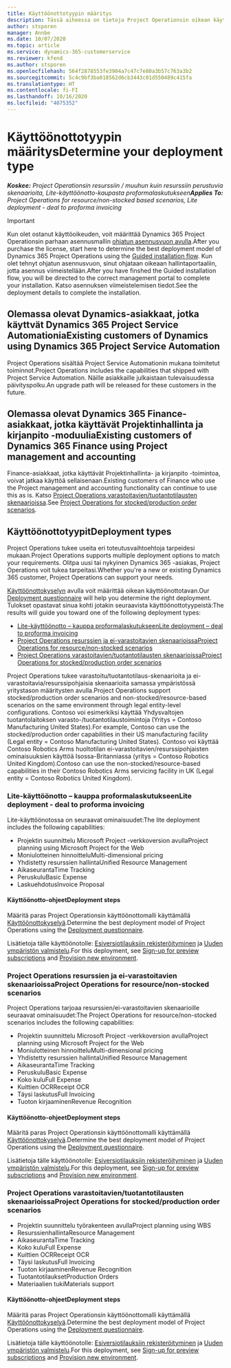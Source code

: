 ```yaml
---
title: Käyttöönottotyypin määritys
description: Tässä aiheessa on tietoja Project Operationsin oikean käyttöönottotyypin valinnasta omalle yrityksellesi.
author: stsporen
manager: Annbe
ms.date: 10/07/2020
ms.topic: article
ms.service: dynamics-365-customerservice
ms.reviewer: kfend
ms.author: stsporen
ms.openlocfilehash: 564f2878553fe3904a7c47c7e80a3b57c763a3b2
ms.sourcegitcommit: 5c4c9bf3ba018562d6cb3443c01d550489c415fa
ms.translationtype: HT
ms.contentlocale: fi-FI
ms.lasthandoff: 10/16/2020
ms.locfileid: "4075352"
---
```

# <a name="determine-your-deployment-type"></a><span data-ttu-id="4f311-103">Käyttöönottotyypin määritys</span><span class="sxs-lookup"><span data-stu-id="4f311-103">Determine your deployment type</span></span>

<span data-ttu-id="4f311-104">_**Koskee:** Project Operationsin resurssiin / muuhun kuin resurssiin perustuvia skenaarioita, Lite-käyttöönotto-kaupasta proformalaskutukseen_</span><span class="sxs-lookup"><span data-stu-id="4f311-104">_**Applies To:** Project Operations for resource/non-stocked based scenarios, Lite deployment - deal to proforma invoicing_</span></span>

> [!IMPORTANT]
> <span data-ttu-id="4f311-105">Kun olet ostanut käyttöoikeuden, voit määrittää Dynamics 365 Project Operationsin parhaan asennusmallin [ohjatun asennusvuon avulla](https://aka.ms/provisionprojectoperations).</span><span class="sxs-lookup"><span data-stu-id="4f311-105">After you purchase the license, start here to determine the best deployment model of Dynamics 365 Project Operations using the [Guided installation flow](https://aka.ms/provisionprojectoperations).</span></span>
> <span data-ttu-id="4f311-106">Kun olet tehnyt ohjatun asennusvuon, sinut ohjataan oikeaan hallintaportaaliin, jotta asennus viimeistellään.</span><span class="sxs-lookup"><span data-stu-id="4f311-106">After you have finshed the Guided installation flow, you will be directed to the correct management portal to complete your installation.</span></span> <span data-ttu-id="4f311-107">Katso asennuksen viimeistelemisen tiedot.</span><span class="sxs-lookup"><span data-stu-id="4f311-107">See the deployment details to complete the installation.</span></span>


## <a name="existing-customers-of-dynamics-using-dynamics-365-project-service-automation"></a><span data-ttu-id="4f311-108">Olemassa olevat Dynamics-asiakkaat, jotka käyttvät Dynamics 365 Project Service Automationia</span><span class="sxs-lookup"><span data-stu-id="4f311-108">Existing customers of Dynamics using Dynamics 365 Project Service Automation</span></span>
<span data-ttu-id="4f311-109">Project Operations sisältää Project Service Automationin mukana toimitetut toiminnot.</span><span class="sxs-lookup"><span data-stu-id="4f311-109">Project Operations includes the capabilities that shipped with Project Service Automation.</span></span> <span data-ttu-id="4f311-110">Näille asiakkaille julkaistaan tulevaisuudessa päivityspolku.</span><span class="sxs-lookup"><span data-stu-id="4f311-110">An upgrade path will be released for these customers in the future.</span></span>

## <a name="existing-customers-of-dynamics-365-finance-using-project-management-and-accounting"></a><span data-ttu-id="4f311-111">Olemassa olevat Dynamics 365 Finance-asiakkaat, jotka käyttävät Projektinhallinta ja kirjanpito -moduulia</span><span class="sxs-lookup"><span data-stu-id="4f311-111">Existing customers of Dynamics 365 Finance using Project management and accounting</span></span> 

<span data-ttu-id="4f311-112">Finance-asiakkaat, jotka käyttävät Projektinhallinta- ja kirjanpito -toimintoa, voivat jatkaa käyttöä sellaisenaan.</span><span class="sxs-lookup"><span data-stu-id="4f311-112">Existing customers of Finance who use the Project management and accounting functionality can continue to use this as is.</span></span> <span data-ttu-id="4f311-113">Katso [Project Operations varastoitavien/tuotantotilausten skenaarioissa](#pma).</span><span class="sxs-lookup"><span data-stu-id="4f311-113">See [Project Operations for stocked/production order scenarios](#pma).</span></span>


## <a name="deployment-types"></a><span data-ttu-id="4f311-114">Käyttöönottotyypit</span><span class="sxs-lookup"><span data-stu-id="4f311-114">Deployment types</span></span>
<span data-ttu-id="4f311-115">Project Operations tukee useita eri toteutusvaihtoehtoja tarpeidesi mukaan.</span><span class="sxs-lookup"><span data-stu-id="4f311-115">Project Operations supports multiple deployment options to match your requirements.</span></span> <span data-ttu-id="4f311-116">Olitpa uusi tai nykyinen Dynamics 365 -asiakas, Project Operations voit tukea tarpeitasi.</span><span class="sxs-lookup"><span data-stu-id="4f311-116">Whether you're a new or existing Dynamics 365 customer, Project Operations can support your needs.</span></span>

<span data-ttu-id="4f311-117">[Käyttöönottokyselyn](https://aka.ms/provisionprojectoperations) avulla voit määrittää oikean käyttöönottotavan.</span><span class="sxs-lookup"><span data-stu-id="4f311-117">Our [Deployment questionnaire](https://aka.ms/provisionprojectoperations) will help you determine the right deployment.</span></span> <span data-ttu-id="4f311-118">Tulokset opastavat sinua kohti jotakin seuraavista käyttöönottotyypeistä:</span><span class="sxs-lookup"><span data-stu-id="4f311-118">The results will guide you toward one of the following deployment types:</span></span>

- [<span data-ttu-id="4f311-119">Lite-käyttöönotto – kauppa proformalaskutukseen</span><span class="sxs-lookup"><span data-stu-id="4f311-119">Lite deployment – deal to proforma invoicing</span></span>](#lite)
- [<span data-ttu-id="4f311-120">Project Operations resurssien ja ei-varastoitavien skenaarioissa</span><span class="sxs-lookup"><span data-stu-id="4f311-120">Project Operations for resource/non-stocked scenarios</span></span>](#integrated)
- [<span data-ttu-id="4f311-121">Project Operations varastoitavien/tuotantotilausten skenaarioissa</span><span class="sxs-lookup"><span data-stu-id="4f311-121">Project Operations for stocked/production order scenarios</span></span>](#pma)

<span data-ttu-id="4f311-122">Project Operations tukee varastoitu/tuotantotilaus-skenaarioita ja ei-varastoitavia/resurssipohjaisia skenaarioita samassa ympäristössä yritystason määritysten avulla.</span><span class="sxs-lookup"><span data-stu-id="4f311-122">Project Operations support stocked/production order scenarios and non-stocked/resource-based scenarios on the same environment through legal entity-level configurations.</span></span> <span data-ttu-id="4f311-123">Contoso voi esimerkiksi käyttää Yhdysvaltojen tuotantolaitoksen varasto-/tuotantotilaustoimintoja (Yritys = Contoso Manufacturing United States).</span><span class="sxs-lookup"><span data-stu-id="4f311-123">For example, Contoso can use the stocked/production order capabilities in their US manufacturing facility (Legal entity = Contoso Manufacturing United States).</span></span> <span data-ttu-id="4f311-124">Contoso voi käyttää Contoso Robotics Arms huoltotilan ei-varastoitavien/resurssipohjaisten ominaisuuksien käyttöä Isossa-Britanniassa (yritys = Contoso Robotics United Kingdom).</span><span class="sxs-lookup"><span data-stu-id="4f311-124">Contoso can use the non-stocked/resource-based capabilities in their Contoso Robotics Arms servicing facility in UK (Legal entity = Contoso Robotics United Kingdom).</span></span>

### <a name="lite-deployment---deal-to-proforma-invoicing"></a><a  name="lite"></a><span data-ttu-id="4f311-125">Lite-käyttöönotto – kauppa proformalaskutukseen</span><span class="sxs-lookup"><span data-stu-id="4f311-125">Lite deployment - deal to proforma invoicing</span></span>

<span data-ttu-id="4f311-126">Lite-käyttöönotossa on seuraavat ominaisuudet:</span><span class="sxs-lookup"><span data-stu-id="4f311-126">The lite deployment includes the following capabilities:</span></span>

- <span data-ttu-id="4f311-127">Projektin suunnittelu Microsoft Project -verkkoversion avulla</span><span class="sxs-lookup"><span data-stu-id="4f311-127">Project planning using Microsoft Project for the Web</span></span>
- <span data-ttu-id="4f311-128">Moniulotteinen hinnoittelu</span><span class="sxs-lookup"><span data-stu-id="4f311-128">Multi-dimensional pricing</span></span>
- <span data-ttu-id="4f311-129">Yhdistetty resurssien hallinta</span><span class="sxs-lookup"><span data-stu-id="4f311-129">Unified Resource Management</span></span>
- <span data-ttu-id="4f311-130">Aikaseuranta</span><span class="sxs-lookup"><span data-stu-id="4f311-130">Time Tracking</span></span>
- <span data-ttu-id="4f311-131">Peruskulu</span><span class="sxs-lookup"><span data-stu-id="4f311-131">Basic Expense</span></span>
- <span data-ttu-id="4f311-132">Laskuehdotus</span><span class="sxs-lookup"><span data-stu-id="4f311-132">Invoice Proposal</span></span>

#### <a name="deployment-steps"></a><span data-ttu-id="4f311-133">Käyttöönotto-ohjeet</span><span class="sxs-lookup"><span data-stu-id="4f311-133">Deployment steps</span></span>
<span data-ttu-id="4f311-134">Määritä paras Project Operationsin käyttöönottomalli käyttämällä [Käyttöönottokyselyä](https://aka.ms/provisionprojectoperations).</span><span class="sxs-lookup"><span data-stu-id="4f311-134">Determine the best deployment model of Project Operations using the [Deployment questionnaire](https://aka.ms/provisionprojectoperations).</span></span>

<span data-ttu-id="4f311-135">Lisätietoja tälle käyttöönotolle: [Esiversiotilauksiin rekisteröityminen](lite-preview-subscription-sign-up.md) ja [Uuden ympäristön valmistelu](lite-deployment.md).</span><span class="sxs-lookup"><span data-stu-id="4f311-135">For this deployment, see [Sign-up for preview subscriptions](lite-preview-subscription-sign-up.md) and [Provision new environment](lite-deployment.md).</span></span> 


### <a name="project-operations-for-resourcenon-stocked-scenarios"></a><a name="integrated"></a><span data-ttu-id="4f311-136">Project Operations resurssien ja ei-varastoitavien skenaarioissa</span><span class="sxs-lookup"><span data-stu-id="4f311-136">Project Operations for resource/non-stocked scenarios</span></span>
<span data-ttu-id="4f311-137">Project Operations tarjoaa resurssien/ei-varastoitavien skenaarioille seuraavat ominaisuudet:</span><span class="sxs-lookup"><span data-stu-id="4f311-137">The Project Operations for resource/non-stocked scenarios includes the following capabilities:</span></span>
  
- <span data-ttu-id="4f311-138">Projektin suunnittelu Microsoft Project -verkkoversion avulla</span><span class="sxs-lookup"><span data-stu-id="4f311-138">Project planning using Microsoft Project for the Web</span></span>
- <span data-ttu-id="4f311-139">Moniulotteinen hinnoittelu</span><span class="sxs-lookup"><span data-stu-id="4f311-139">Multi-dimensional pricing</span></span>
- <span data-ttu-id="4f311-140">Yhdistetty resurssien hallinta</span><span class="sxs-lookup"><span data-stu-id="4f311-140">Unified Resource Management</span></span>
- <span data-ttu-id="4f311-141">Aikaseuranta</span><span class="sxs-lookup"><span data-stu-id="4f311-141">Time Tracking</span></span>
- <span data-ttu-id="4f311-142">Peruskulu</span><span class="sxs-lookup"><span data-stu-id="4f311-142">Basic Expense</span></span>
- <span data-ttu-id="4f311-143">Koko kulu</span><span class="sxs-lookup"><span data-stu-id="4f311-143">Full Expense</span></span>
- <span data-ttu-id="4f311-144">Kuittien OCR</span><span class="sxs-lookup"><span data-stu-id="4f311-144">Receipt OCR</span></span>
- <span data-ttu-id="4f311-145">Täysi laskutus</span><span class="sxs-lookup"><span data-stu-id="4f311-145">Full Invoicing</span></span>
- <span data-ttu-id="4f311-146">Tuoton kirjaaminen</span><span class="sxs-lookup"><span data-stu-id="4f311-146">Revenue Recognition</span></span>

#### <a name="deployment-steps"></a><span data-ttu-id="4f311-147">Käyttöönotto-ohjeet</span><span class="sxs-lookup"><span data-stu-id="4f311-147">Deployment steps</span></span>
<span data-ttu-id="4f311-148">Määritä paras Project Operationsin käyttöönottomalli käyttämällä [Käyttöönottokyselyä](https://aka.ms/provisionprojectoperations).</span><span class="sxs-lookup"><span data-stu-id="4f311-148">Determine the best deployment model of Project Operations using the [Deployment questionnaire](https://aka.ms/provisionprojectoperations).</span></span>

<span data-ttu-id="4f311-149">Lisätietoja tälle käyttöönotolle: [Esiversiotilauksiin rekisteröityminen](resource-sign-up-preview-subscription.md) ja [Uuden ympäristön valmistelu](resource-provision-new-environment.md).</span><span class="sxs-lookup"><span data-stu-id="4f311-149">For this deployment, see [Sign-up for preview subscriptions](resource-sign-up-preview-subscription.md) and [Provision new environment](resource-provision-new-environment.md).</span></span> 


### <a name="project-operations-for-stockedproduction-order-scenarios"></a><a name="pma"></a><span data-ttu-id="4f311-150">Project Operations varastoitavien/tuotantotilausten skenaarioissa</span><span class="sxs-lookup"><span data-stu-id="4f311-150">Project Operations for stocked/production order scenarios</span></span>

- <span data-ttu-id="4f311-151">Projektin suunnittelu työrakenteen avulla</span><span class="sxs-lookup"><span data-stu-id="4f311-151">Project planning using WBS</span></span>
- <span data-ttu-id="4f311-152">Resurssienhallinta</span><span class="sxs-lookup"><span data-stu-id="4f311-152">Resource Management</span></span>
- <span data-ttu-id="4f311-153">Aikaseuranta</span><span class="sxs-lookup"><span data-stu-id="4f311-153">Time Tracking</span></span>
- <span data-ttu-id="4f311-154">Koko kulu</span><span class="sxs-lookup"><span data-stu-id="4f311-154">Full Expense</span></span>
- <span data-ttu-id="4f311-155">Kuittien OCR</span><span class="sxs-lookup"><span data-stu-id="4f311-155">Receipt OCR</span></span>
- <span data-ttu-id="4f311-156">Täysi laskutus</span><span class="sxs-lookup"><span data-stu-id="4f311-156">Full Invoicing</span></span>
- <span data-ttu-id="4f311-157">Tuoton kirjaaminen</span><span class="sxs-lookup"><span data-stu-id="4f311-157">Revenue Recognition</span></span>
- <span data-ttu-id="4f311-158">Tuotantotilaukset</span><span class="sxs-lookup"><span data-stu-id="4f311-158">Production Orders</span></span>
- <span data-ttu-id="4f311-159">Materiaalien tuki</span><span class="sxs-lookup"><span data-stu-id="4f311-159">Materials support</span></span>

#### <a name="deployment-steps"></a><span data-ttu-id="4f311-160">Käyttöönotto-ohjeet</span><span class="sxs-lookup"><span data-stu-id="4f311-160">Deployment steps</span></span>
<span data-ttu-id="4f311-161">Määritä paras Project Operationsin käyttöönottomalli käyttämällä [Käyttöönottokyselyä](https://aka.ms/provisionprojectoperations).</span><span class="sxs-lookup"><span data-stu-id="4f311-161">Determine the best deployment model of Project Operations using the [Deployment questionnaire](https://aka.ms/provisionprojectoperations).</span></span>

<span data-ttu-id="4f311-162">Lisätietoja tälle käyttöönotolle: [Esiversiotilauksiin rekisteröityminen](https://docs.microsoft.com/dynamics365/fin-ops-core/dev-itpro/dev-tools/sign-up-preview-subscription?toc=/dynamics365/finance/toc.json) ja [Uuden ympäristön valmistelu](https://docs.microsoft.com/dynamics365/fin-ops-core/dev-itpro/deployment/deploy-demo-environment?toc=/dynamics365/finance/toc.json).</span><span class="sxs-lookup"><span data-stu-id="4f311-162">For this deployment, see [Sign-up for preview subscriptions](https://docs.microsoft.com/dynamics365/fin-ops-core/dev-itpro/dev-tools/sign-up-preview-subscription?toc=/dynamics365/finance/toc.json) and [Provision new environment](https://docs.microsoft.com/dynamics365/fin-ops-core/dev-itpro/deployment/deploy-demo-environment?toc=/dynamics365/finance/toc.json).</span></span> 

